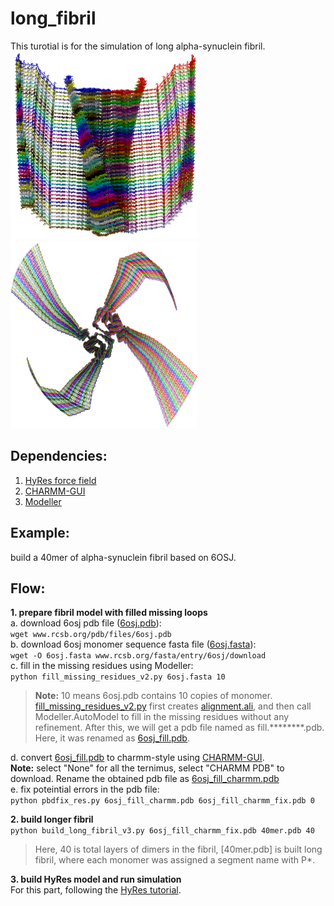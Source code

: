 # long_fibril   
This turotial is for the simulation of long alpha-synuclein fibril.   
<img src="./image1.png" width="300" height="300"/><img src="./image2.png" width="300" height="300"/>

## Dependencies:   
1. [HyRes force field](https://github.com/lslumass/HyRes_GPU/tree/dev)   
2. [CHARMM-GUI](https://www.charmm-gui.org/)   
3. [Modeller](https://salilab.org/modeller/)   

## Example:
build a 40mer of alpha-synuclein fibril based on 6OSJ.   

## Flow:
**1. prepare fibril model with filled missing loops**   
a. download 6osj pdb file ([6osj.pdb](./examples/6osj.pdb)):   
```wget www.rcsb.org/pdb/files/6osj.pdb```   
b. download 6osj monomer sequence fasta file ([6osj.fasta](./examples/6osj.fasta)):   
```wget -O 6osj.fasta www.rcsb.org/fasta/entry/6osj/download```   
c. fill in the missing residues using Modeller:    
```python fill_missing_residues_v2.py 6osj.fasta 10```   
>**Note:** 10 means 6osj.pdb contains 10 copies of monomer. [fill_missing_residues_v2.py](./scripts/fill_missing_residues_v2.py) first creates [alignment.ali](./examples/alignment.ali), and then call Modeller.AutoModel to fill in the missing residues without any refinement. After this, we will get a pdb file named as fill.********.pdb. Here, it was renamed as [6osj_fill.pdb](./examples/6osj_fill.pdb).   


d. convert [6osj_fill.pdb](./examples/6osj_fill.pdb) to charmm-style using [CHARMM-GUI](https://www.charmm-gui.org/).   
**Note:** select "None" for all the ternimus, select "CHARMM PDB" to download. Rename the obtained pdb file as [6osj_fill_charmm.pdb](./examples/6osj_fill_charmm.pdb)   
e. fix poteintial errors in the pdb file:   
```python pbdfix_res.py 6osj_fill_charmm.pdb 6osj_fill_charmm_fix.pdb 0```   


**2. build longer fibril**   
```python build_long_fibril_v3.py 6osj_fill_charmm_fix.pdb 40mer.pdb 40```   
>Here, 40 is total layers of dimers in the fibril, [40mer.pdb] is built long fibril, where each monomer was assigned a segment name with P*.    


**3. build HyRes model and run simulation**   
For this part, following the [HyRes tutorial](https://github.com/lslumass/HyRes_GPU/tree/dev).   